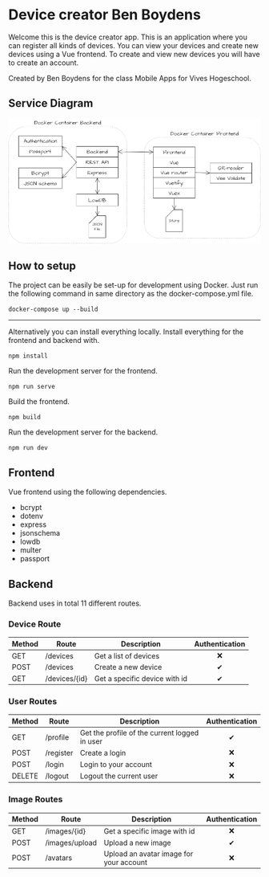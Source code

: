 # Device creator Ben Boydens

Welcome this is the device creator app. This is an application where you can register all kinds of devices. You can view your devices and create new devices using a Vue frontend. To create and view new devices you will have to create an account.

Created by Ben Boydens for the class Mobile Apps for Vives Hogeschool.

## Service Diagram

![Schema](./img/diagram.png)

## How to setup

The project can be easily be set-up for development using Docker. Just run the following command in same directory as the docker-compose.yml file.
```
docker-compose up --build
```

---
Alternatively you can install everything locally. Install everything for the frontend and backend with.
```
npm install
```

Run the development server for the frontend.
```
npm run serve
```

Build the frontend.
```
npm build
```

Run the development server for the backend.
```
npm run dev
```

## Frontend

Vue frontend using the following dependencies.
- bcrypt
- dotenv
- express
- jsonschema
- lowdb
- multer
- passport

## Backend

Backend uses in total 11 different routes.

### Device Route

| Method | Route | Description | Authentication |
| ----------- | ----------- | ----------- | :-----------: |
| GET | /devices | Get a list of devices | ❌ |
| POST | /devices | Create a new device | ✔ |
| GET | /devices/{id} | Get a specific device with id | ✔ |

### User Routes
| Method | Route | Description | Authentication |
| ----------- | ----------- | ----------- | :-----------: |
| GET | /profile | Get the profile of the current logged in user | ✔ |
| POST | /register | Create a login | ❌ |
| POST | /login | Login to your account | ❌ |
| DELETE | /logout | Logout the current user | ❌ |

### Image Routes
| Method | Route | Description | Authentication |
| ----------- | ----------- | ----------- | :-----------: |
| GET | /images/{id} | Get a specific image with id | ❌ |
| POST | /images/upload | Upload a new image | ✔ |
| POST | /avatars | Upload an avatar image for your account | ❌ |

